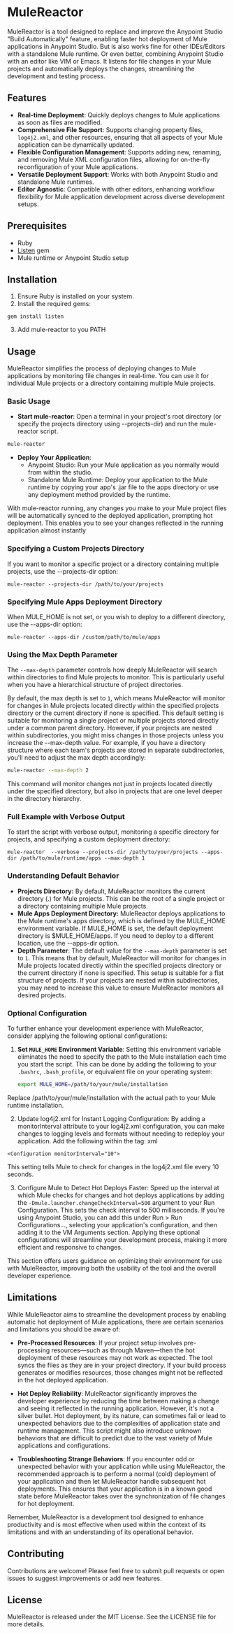 # MuleReactor

MuleReactor is a tool designed to replace and improve the Anypoint Studio "Build Automatically" feature, enabling faster hot deployment of Mule applications in Anypoint Studio. But is also works fine for other IDEs/Editors with a standalone Mule runtime. Or even better, combining Anypoint Studio with an editor like VIM or Emacs.
It listens for file changes in your Mule projects and automatically deploys the changes, streamlining the development and testing process.

## Features

- **Real-time Deployment**: Quickly deploys changes to Mule applications as soon as files are modified.
- **Comprehensive File Support**: Supports changing property files, `log4j2.xml`, and other resources, ensuring that all aspects of your Mule application can be dynamically updated.
- **Flexible Configuration Management**: Supports adding new, renaming, and removing Mule XML configuration files, allowing for on-the-fly reconfiguration of your Mule applications.
- **Versatile Deployment Support**: Works with both Anypoint Studio and standalone Mule runtimes.
- **Editor Agnostic**: Compatible with other editors, enhancing workflow flexibility for Mule application development across diverse development setups.


## Prerequisites

- Ruby
- [Listen](https://github.com/guard/listen) gem
- Mule runtime or Anypoint Studio setup

## Installation

1. Ensure Ruby is installed on your system.
2. Install the required gems:
```
gem install listen
```
3. Add mule-reactor to you PATH


## Usage

MuleReactor simplifies the process of deploying changes to Mule applications by monitoring file changes in real-time. You can use it for individual Mule projects or a directory containing multiple Mule projects.

### Basic Usage


- **Start mule-reactor**: Open a terminal in your project's root directory (or specify the projects directory using --projects-dir) and run the mule-reactor script.

```bash
mule-reactor
```
- **Deploy Your Application**:
  - Anypoint Studio: Run your Mule application as you normally would from within the studio.
  - Standalone Mule Runtime: Deploy your application to the Mule runtime by copying your app's .jar file to the apps directory or use any deployment method provided by the runtime.

With mule-reactor running, any changes you make to your Mule project files will be automatically synced to the deployed application, prompting hot deployment. 
This enables you to see your changes reflected in the running application almost instantly



### Specifying a Custom Projects Directory
If you want to monitor a specific project or a directory containing multiple projects, use the --projects-dir option:
```
mule-reactor --projects-dir /path/to/your/projects
```

### Specifying Mule Apps Deployment Directory
When MULE_HOME is not set, or you wish to deploy to a different directory, use the --apps-dir option:

```
mule-reactor --apps-dir /custom/path/to/mule/apps
```


### Using the Max Depth Parameter

The `--max-depth` parameter controls how deeply MuleReactor will search within directories to find Mule projects to monitor. This is particularly useful when you have a hierarchical structure of project directories.

By default, the max depth is set to `1`, which means MuleReactor will monitor for changes in Mule projects located directly within the specified projects directory or the current directory if none is specified. This default setting is suitable for monitoring a single project or multiple projects stored directly under a common parent directory.
However, if your projects are nested within subdirectories, you might miss changes in those projects unless you increase the --max-depth value. For example, if you have a directory structure where each team's projects are stored in separate subdirectories, you'll need to adjust the max depth accordingly:

```bash
mule-reactor --max-depth 2
```
This command will monitor changes not just in projects located directly under the specified directory, but also in projects that are one level deeper in the directory hierarchy.


### Full Example with Verbose Output
To start the script with verbose output, monitoring a specific directory for projects, and specifying a custom deployment directory:

```
mule-reactor  --verbose --projects-dir /path/to/your/projects --apps-dir /path/to/mule/runtime/apps --max-depth 1
```



### Understanding Default Behavior
- **Projects Directory:** By default, MuleReactor monitors the current directory (.) for Mule projects. This can be the root of a single project or a directory containing multiple Mule projects.
- **Mule Apps Deployment Directory:** MuleReactor deploys applications to the Mule runtime's apps directory, which is defined by the MULE_HOME environment variable. If MULE_HOME is set, the default deployment directory is $MULE_HOME/apps. If you need to deploy to a different location, use the --apps-dir option.
- **Depth Parameter**: The default value for the `--max-depth` parameter is set to `1`. This means that by default, MuleReactor will monitor for changes in Mule projects located directly within the specified projects directory or the current directory if none is specified. This setup is suitable for a flat structure of projects. If your projects are nested within subdirectories, you may need to increase this value to ensure MuleReactor monitors all desired projects.

### Optional Configuration

To further enhance your development experience with MuleReactor, consider applying the following optional configurations:

1. **Set `MULE_HOME` Environment Variable**: Setting this environment variable eliminates the need to specify the path to the Mule installation each time you start the script. This can be done by adding the following to your `.bashrc`, `.bash_profile`, or equivalent file on your operating system:
   ```bash
   export MULE_HOME=/path/to/your/mule/installation
   ```

Replace /path/to/your/mule/installation with the actual path to your Mule runtime installation.

2. Update log4j2.xml for Instant Logging Configuration: By adding a monitorInterval attribute to your log4j2.xml configuration, you can make changes to logging levels and formats without needing to redeploy your application. Add the following within the <Configuration> tag:
xml
```
<Configuration monitorInterval="10">
```
This setting tells Mule to check for changes in the log4j2.xml file every 10 seconds.

3. Configure Mule to Detect Hot Deploys Faster: Speed up the interval at which Mule checks for changes and hot deploys applications by adding the
   ``` -Dmule.launcher.changeCheckInterval=500 ```
   argument to your Run Configuration. This sets the check interval to 500 milliseconds. If you're using Anypoint Studio, you can add this under Run > Run Configurations..., selecting your application's configuration, and then adding it to the VM Arguments section.
Applying these optional configurations will streamline your development process, making it more efficient and responsive to changes.

This section offers users guidance on optimizing their environment for use with MuleReactor, improving both the usability of the tool and the overall developer experience.
   

## Limitations

While MuleReactor aims to streamline the development process by enabling automatic hot deployment of Mule applications, there are certain scenarios and limitations you should be aware of:

- **Pre-Processed Resources**: If your project setup involves pre-processing resources—such as through Maven—then the hot deployment of these resources may not work as expected. The tool syncs the files as they are in your project directory. If your build process generates or modifies resources, those changes might not be reflected in the hot deployed application.

- **Hot Deploy Reliability**: MuleReactor significantly improves the developer experience by reducing the time between making a change and seeing it reflected in the running application. However, it's not a silver bullet. Hot deployment, by its nature, can sometimes fail or lead to unexpected behaviors due to the complexities of application state and runtime management. This script might also introduce unknown behaviors that are difficult to predict due to the vast variety of Mule applications and configurations.

- **Troubleshooting Strange Behaviors**: If you encounter odd or unexpected behavior with your application while using MuleReactor, the recommended approach is to perform a normal (cold) deployment of your application and then let MuleReactor handle subsequent hot deployments. This ensures that your application is in a known good state before MuleReactor takes over the synchronization of file changes for hot deployment.

Remember, MuleReactor is a development tool designed to enhance productivity and is most effective when used within the context of its limitations and with an understanding of its operational behavior.



## Contributing

Contributions are welcome! Please feel free to submit pull requests or open issues to suggest improvements or add new features.

## License

MuleReactor is released under the MIT License. See the LICENSE file for more details.
